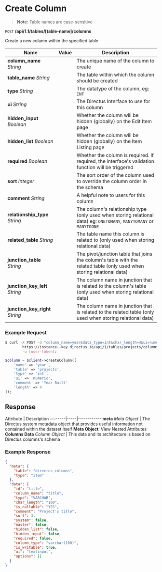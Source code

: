 # Create Column

> **Note:** Table names are case-sensitive

<span class="request">`POST` **/api/1.1/tables/[table-name]/columns**</span>

<span class="description">Create a new column within the specified table</span>

<span class="arguments">Name</span> | Value | Description
------------------ | ----- | -----------
**column_name** _String_             |     | The unique name of the column to create
**table_name** _String_              |     | The table within which the column should be created
**type** _String_                    |     | The datatype of the column, eg: `INT`
**ui** _String_                      |     | The Directus Interface to use for this column
**hidden_input** _Boolean_           |     | Whether the column will be hidden (globally) on the Edit Item page
**hidden_list** _Boolean_            |     | Whether the column will be hidden (globally) on the Item Listing page
**required** _Boolean_               |     | Whether the column is required. If required, the interface's validation function will be triggered
**sort** _Integer_                    |     | The sort order of the column used to override the column order in the schema
**comment** _String_                 |     | A helpful note to users for this column
**relationship_type** _String_       |     | The column's relationship type (only used when storing relational data) eg: `ONETOMANY`, `MANYTOMANY` or `MANYTOONE`
**related_table** _String_           |     | The table name this column is related to (only used when storing relational data)
**junction_table** _String_          |     | The pivot/junction table that joins the column's table with the related table (only used when storing relational data)
**junction_key_left** _String_       |     | The column name in junction that is related to the column's table (only used when storing relational data)
**junction_key_right** _String_      |     | The column name in junction that is related to the related table (only used when storing relational data)

### Example Request

```bash
$ curl -X POST -d "column_name=year&data_type=int&char_length=4&ui=numeric&comment=Year+build" \       
        https://instance--key.directus.io/api/1/tables/projects/columns \
        -u [user-token]:
```

```php
$column = $client->createColumn([
    'name' => 'year',
    'table' => 'projects',
    'type' => 'int',
    'ui' => 'numeric',
    'comment' => 'Year Built'
    'length' => 4
]);
```

## Response

<span class="attributes">Attribute</span> | Description
--------|-----|------------
**meta** _Meta Object_ | The Directus system metadata object that provides useful information not contained within the dataset itself <a class="object">**Meta Object**: View Nested Attributes</a>
**Columns Data** _Column Object_ | <span class="custom">This data and its architecture is based on Directus columns's schema</span>

### Example Response

```json
{
  "meta": {
    "table": "directus_columns",
    "type": "item"
  },
  "data": {
    "id": "title",
    "column_name": "title",
    "type": "VARCHAR",
    "char_length": "100",
    "is_nullable": "YES",
    "comment": "Project's title",
    "sort": 3,
    "system": false,
    "master": false,
    "hidden_list": false,
    "hidden_input": false,
    "required": false,
    "column_type": "varchar(100)",
    "is_writable": true,
    "ui": "textinput",
    "options": []
  }
}
```
